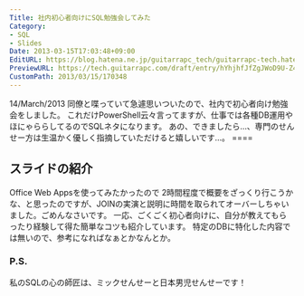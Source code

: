 ```yaml
---
Title: 社内初心者向けにSQL勉強会してみた
Category:
- SQL
- Slides
Date: 2013-03-15T17:03:48+09:00
EditURL: https://blog.hatena.ne.jp/guitarrapc_tech/guitarrapc-tech.hatenablog.com/atom/entry/6802418398340423858
PreviewURL: https://tech.guitarrapc.com/draft/entry/hYhjhfJfZgJWoD9U-Z41e72MeKk
CustomPath: 2013/03/15/170348
---
```


<!--
Date: 2013-03-15T17:03:48+09:00
URL: https://tech.guitarrapc.com/entry/2013/03/15/170348
-->

14/March/2013 同僚と喋っていて急遽思いついたので、社内で初心者向け勉強会をしました。 これだけPowerShell云々言ってますが、仕事では各種DB運用やほにゃららしてるのでSQLネタになります。 あの、できましたら…、専門のせんせー方は生温かく優しく指摘していただけると嬉しいです…。 ====
## スライドの紹介
Office Web Appsを使ってみたかったので
2時間程度で概要をざっくり行こうかな、と思ったのですが、JOINの実演と説明に時間を取られてオーバーしちゃいました。ごめんなさいです。 一応、ごくごく初心者向けに、自分が教えてもらったり経験して得た簡単なコツも紹介しています。 特定のDBに特化した内容では無いので、参考になればなぁとかなんとか。
### P.S.
私のSQLの心の師匠は、ミックせんせーと日本男児せんせーです！

